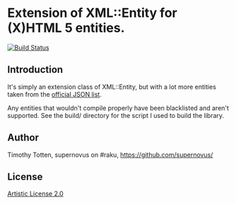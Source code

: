 # Extension of XML::Entity for (X)HTML 5 entities.

[![Build Status](https://travis-ci.org/supernovus/xml-entity-html.svg?branch=master)](https://travis-ci.org/supernovus/xml-entity-html)

## Introduction

It's simply an extension class of XML::Entity, but with a lot more entities
taken from the [official JSON list](https://www.w3.org/TR/html5/entities.json).

Any entities that wouldn't compile properly have been blacklisted and aren't
supported. See the build/ directory for the script I used to build the library.

## Author

Timothy Totten, supernovus on #raku, https://github.com/supernovus/

## License

[Artistic License 2.0](http://www.perlfoundation.org/artistic_license_2_0)

